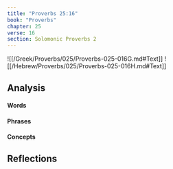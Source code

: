 ```yaml
---
title: "Proverbs 25:16"
book: "Proverbs"
chapter: 25
verse: 16
section: Solomonic Proverbs 2
---
```

![[/Greek/Proverbs/025/Proverbs-025-016G.md#Text]]
![[/Hebrew/Proverbs/025/Proverbs-025-016H.md#Text]]

## Analysis

#### Words

#### Phrases

#### Concepts

## Reflections
